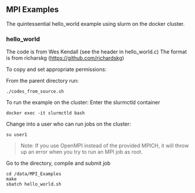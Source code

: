 ## MPI Examples

The quintessential hello_world example using slurm on the docker cluster.

### hello_world

The code is from Wes Kendall (see the header in hello_world.c) The format is from richarskg (https://github.com/richardskg)

To copy and set appropriate permissions:

From the parent directory run:
```console
./codes_from_source.sh
```

To run the example on the cluster:
Enter the slurmctld container
```console
docker exec -it slurmctld bash
```
Change into a user who can run jobs on the cluster:
```console
su user1
```
> Note: If you use OpenMPI instead of the provided MPICH, it will throw up an error
> when you try to run an MPI job as root.

Go to the directory, compile and submit job
```console
cd /data/MPI_Examples
make
sbatch hello_world.sh
```